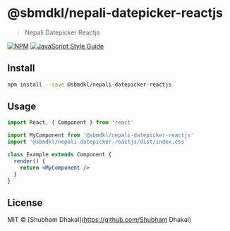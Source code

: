 # @sbmdkl/nepali-datepicker-reactjs

> Nepali Datepicker Reactjs

[![NPM](https://img.shields.io/npm/v/@sbmdkl/nepali-datepicker-reactjs.svg)](https://www.npmjs.com/package/@sbmdkl/nepali-datepicker-reactjs) [![JavaScript Style Guide](https://img.shields.io/badge/code_style-standard-brightgreen.svg)](https://standardjs.com)

## Install

```bash
npm install --save @sbmdkl/nepali-datepicker-reactjs
```

## Usage

```jsx
import React, { Component } from 'react'

import MyComponent from '@sbmdkl/nepali-datepicker-reactjs'
import '@sbmdkl/nepali-datepicker-reactjs/dist/index.css'

class Example extends Component {
  render() {
    return <MyComponent />
  }
}
```

## License

MIT © [Shubham Dhakal](https://github.com/Shubham Dhakal)
